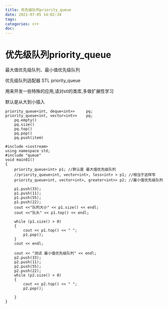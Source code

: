 ```yaml
---
title: 优先级队列priority_queue
date: 2021-07-05 14:02:34
tags:
categories: c++
doc:
---
```


# 优先级队列priority_queue

 最大值优先级队列、最小值优先级队列

优先级队列适配器 STL priority_queue

用来开发一些特殊的应用,请对stl的类库,多做扩展性学习

默认是从大到小插入

```
priority_queue<int, deque<int>> 	pq;
priority_queue<int, vector<int>> 	pq;
	pq.empty()
	pq.size()
	pq.top()
	pq.pop()
	pq.push(item)

```

```
#include <iostream>
using namespace std;
#include "queue" 
void main81()
{
	priority_queue<int> p1; //默认是 最大值优先级队列 
	//priority_queue<int, vector<int>, less<int> > p1; //相当于这样写
	priority_queue<int, vector<int>, greater<int>> p2; //最小值优先级队列

	p1.push(33);
	p1.push(11);
	p1.push(55);
	p1.push(22);
	cout <<"队列大小" << p1.size() << endl;
	cout <<"队头" << p1.top() << endl;

	while (p1.size() > 0)
	{
		cout << p1.top() << " ";
		p1.pop();
	}
	cout << endl;

	cout << "测试 最小值优先级队列" << endl;
	p2.push(33);
	p2.push(11);
	p2.push(55);
	p2.push(22);
	while (p2.size() > 0)
	{
		cout << p2.top() << " ";
		p2.pop();

	}
}
```

